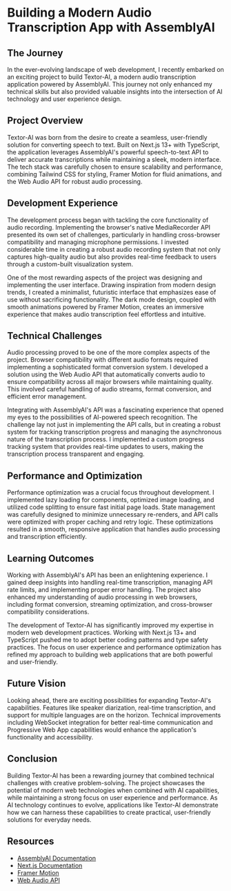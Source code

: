 # Building a Modern Audio Transcription App with AssemblyAI

## The Journey

In the ever-evolving landscape of web development, I recently embarked on an exciting project to build Textor-AI, a modern audio transcription application powered by AssemblyAI. This journey not only enhanced my technical skills but also provided valuable insights into the intersection of AI technology and user experience design.

## Project Overview

Textor-AI was born from the desire to create a seamless, user-friendly solution for converting speech to text. Built on Next.js 13+ with TypeScript, the application leverages AssemblyAI's powerful speech-to-text API to deliver accurate transcriptions while maintaining a sleek, modern interface. The tech stack was carefully chosen to ensure scalability and performance, combining Tailwind CSS for styling, Framer Motion for fluid animations, and the Web Audio API for robust audio processing.

## Development Experience

The development process began with tackling the core functionality of audio recording. Implementing the browser's native MediaRecorder API presented its own set of challenges, particularly in handling cross-browser compatibility and managing microphone permissions. I invested considerable time in creating a robust audio recording system that not only captures high-quality audio but also provides real-time feedback to users through a custom-built visualization system.

One of the most rewarding aspects of the project was designing and implementing the user interface. Drawing inspiration from modern design trends, I created a minimalist, futuristic interface that emphasizes ease of use without sacrificing functionality. The dark mode design, coupled with smooth animations powered by Framer Motion, creates an immersive experience that makes audio transcription feel effortless and intuitive.

## Technical Challenges

Audio processing proved to be one of the more complex aspects of the project. Browser compatibility with different audio formats required implementing a sophisticated format conversion system. I developed a solution using the Web Audio API that automatically converts audio to ensure compatibility across all major browsers while maintaining quality. This involved careful handling of audio streams, format conversion, and efficient error management.

Integrating with AssemblyAI's API was a fascinating experience that opened my eyes to the possibilities of AI-powered speech recognition. The challenge lay not just in implementing the API calls, but in creating a robust system for tracking transcription progress and managing the asynchronous nature of the transcription process. I implemented a custom progress tracking system that provides real-time updates to users, making the transcription process transparent and engaging.

## Performance and Optimization

Performance optimization was a crucial focus throughout development. I implemented lazy loading for components, optimized image loading, and utilized code splitting to ensure fast initial page loads. State management was carefully designed to minimize unnecessary re-renders, and API calls were optimized with proper caching and retry logic. These optimizations resulted in a smooth, responsive application that handles audio processing and transcription efficiently.

## Learning Outcomes

Working with AssemblyAI's API has been an enlightening experience. I gained deep insights into handling real-time transcription, managing API rate limits, and implementing proper error handling. The project also enhanced my understanding of audio processing in web browsers, including format conversion, streaming optimization, and cross-browser compatibility considerations.

The development of Textor-AI has significantly improved my expertise in modern web development practices. Working with Next.js 13+ and TypeScript pushed me to adopt better coding patterns and type safety practices. The focus on user experience and performance optimization has refined my approach to building web applications that are both powerful and user-friendly.

## Future Vision

Looking ahead, there are exciting possibilities for expanding Textor-AI's capabilities. Features like speaker diarization, real-time transcription, and support for multiple languages are on the horizon. Technical improvements including WebSocket integration for better real-time communication and Progressive Web App capabilities would enhance the application's functionality and accessibility.

## Conclusion

Building Textor-AI has been a rewarding journey that combined technical challenges with creative problem-solving. The project showcases the potential of modern web technologies when combined with AI capabilities, while maintaining a strong focus on user experience and performance. As AI technology continues to evolve, applications like Textor-AI demonstrate how we can harness these capabilities to create practical, user-friendly solutions for everyday needs.

## Resources
- [AssemblyAI Documentation](https://www.assemblyai.com/docs/)
- [Next.js Documentation](https://nextjs.org/docs)
- [Framer Motion](https://www.framer.com/motion/)
- [Web Audio API](https://developer.mozilla.org/en-US/docs/Web/API/Web_Audio_API)
